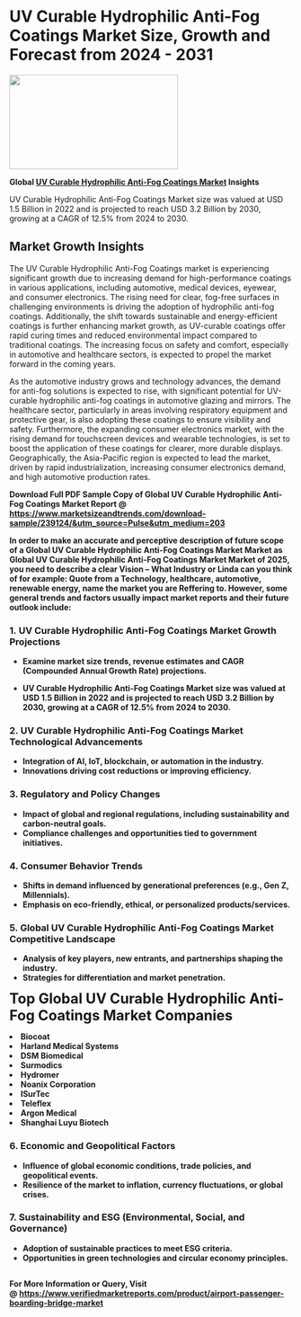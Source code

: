 <H1>UV Curable Hydrophilic Anti-Fog Coatings Market Size, Growth and Forecast from 2024 - 2031</H1><img class="aligncenter size-medium wp-image-584254" src="https://thirdeyenews.in/wp-content/uploads/2024/09/Global-Market-Research-300x168.jpeg" alt="" width="300" height="168" /><p><strong>Global&nbsp;<a href="https://www.marketsizeandtrends.com/download-sample/239124/&amp;utm_source=Pulse&amp;utm_medium=203">UV Curable Hydrophilic Anti-Fog Coatings Market</a> Insights</strong></p><p>UV Curable Hydrophilic Anti-Fog Coatings Market size was valued at USD 1.5 Billion in 2022 and is projected to reach USD 3.2 Billion by 2030, growing at a CAGR of 12.5% from 2024 to 2030.</p><p><h2>Market Growth Insights</h2> <p>The UV Curable Hydrophilic Anti-Fog Coatings market is experiencing significant growth due to increasing demand for high-performance coatings in various applications, including automotive, medical devices, eyewear, and consumer electronics. The rising need for clear, fog-free surfaces in challenging environments is driving the adoption of hydrophilic anti-fog coatings. Additionally, the shift towards sustainable and energy-efficient coatings is further enhancing market growth, as UV-curable coatings offer rapid curing times and reduced environmental impact compared to traditional coatings. The increasing focus on safety and comfort, especially in automotive and healthcare sectors, is expected to propel the market forward in the coming years.</p> <p><strong></strong></p> <p>As the automotive industry grows and technology advances, the demand for anti-fog solutions is expected to rise, with significant potential for UV-curable hydrophilic anti-fog coatings in automotive glazing and mirrors. The healthcare sector, particularly in areas involving respiratory equipment and protective gear, is also adopting these coatings to ensure visibility and safety. Furthermore, the expanding consumer electronics market, with the rising demand for touchscreen devices and wearable technologies, is set to boost the application of these coatings for clearer, more durable displays. Geographically, the Asia-Pacific region is expected to lead the market, driven by rapid industrialization, increasing consumer electronics demand, and high automotive production rates. <p><strong></p><p><span class=""><strong>Download Full PDF Sample Copy of Global UV Curable Hydrophilic Anti-Fog Coatings Market Report</strong> @ <a href="https://www.marketsizeandtrends.com/download-sample/239124/&amp;utm_source=Pulse&amp;utm_medium=203" target="_blank">https://www.marketsizeandtrends.com/download-sample/239124/&amp;utm_source=Pulse&amp;utm_medium=203</a></span></p><p>In order to make an accurate and perceptive description of future scope of a Global&nbsp;UV Curable Hydrophilic Anti-Fog Coatings Market Market as Global&nbsp;UV Curable Hydrophilic Anti-Fog Coatings Market Market of 2025, you need to describe a clear Vision &ndash; What Industry or Linda can you think of for example: Quote from a Technology, healthcare, automotive, renewable energy, name the market you are Reffering to. However, some general trends and factors usually impact market reports and their future outlook include:</p><h3>1.&nbsp;<strong>UV Curable Hydrophilic Anti-Fog Coatings Market Growth Projections</strong></h3><ul><li>Examine market size trends, revenue estimates and CAGR (Compounded Annual Growth Rate) projections.</li><li><p>UV Curable Hydrophilic Anti-Fog Coatings Market size was valued at USD 1.5 Billion in 2022 and is projected to reach USD 3.2 Billion by 2030, growing at a CAGR of 12.5% from 2024 to 2030.</p></li></ul><h3>2.&nbsp;<strong>UV Curable Hydrophilic Anti-Fog Coatings Market Technological Advancements</strong></h3><ul><li>Integration of AI, IoT, blockchain, or automation in the industry.</li><li>Innovations driving cost reductions or improving efficiency.</li></ul><h3>3.&nbsp;<strong>Regulatory and Policy Changes</strong></h3><ul><li>Impact of global and regional regulations, including sustainability and carbon-neutral goals.</li><li>Compliance challenges and opportunities tied to government initiatives.</li></ul><h3>4.&nbsp;<strong>Consumer Behavior Trends</strong></h3><ul><li>Shifts in demand influenced by generational preferences (e.g., Gen Z, Millennials).</li><li>Emphasis on eco-friendly, ethical, or personalized products/services.</li></ul><h3>5.&nbsp;<strong>Global UV Curable Hydrophilic Anti-Fog Coatings Market Competitive Landscape</strong></h3><ul><li>Analysis of key players, new entrants, and partnerships shaping the industry.</li><li>Strategies for differentiation and market penetration.</li></ul><p data-pm-slice="1 1 []"><span style="color: inherit; font-family: inherit; font-size: 25px;">Top Global UV Curable Hydrophilic Anti-Fog Coatings Market Companies</span></p><div class="" data-test-id=""><p><li>Biocoat</li><li> Harland Medical Systems</li><li> DSM Biomedical</li><li> Surmodics</li><li> Hydromer</li><li> Noanix Corporation</li><li> ISurTec</li><li> Teleflex</li><li> Argon Medical</li><li> Shanghai Luyu Biotech</li></p></div><h3>6.&nbsp;<strong>Economic and Geopolitical Factors</strong></h3><ul><li>Influence of global economic conditions, trade policies, and geopolitical events.</li><li>Resilience of the market to inflation, currency fluctuations, or global crises.</li></ul><h3>7.&nbsp;<strong>Sustainability and ESG (Environmental, Social, and Governance)</strong></h3><ul><li>Adoption of sustainable practices to meet ESG criteria.</li><li>Opportunities in green technologies and circular economy principles.</li></ul><h2><strong style="font-size: 14px;">For More Information or Query, Visit @&nbsp;</strong><a style="background-color: #ffffff; font-size: 14px;" href="https://www.marketsizeandtrends.com/report/uv-curable-hydrophilic-anti-fog-coatings-market/" target="_blank">https://www.verifiedmarketreports.com/product/airport-passenger-boarding-bridge-market</a></h2>
